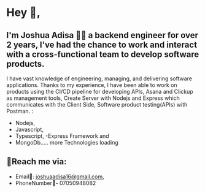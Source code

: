 # Hey 👋,
 ## I'm Joshua Adisa 👨‍💻 a backend engineer for over 2 years, I've had the chance to work and interact with a cross-functional team to develop software products.
I have vast knowledge of engineering, managing, and delivering software applications. Thanks to my experience, I have been able to work on products using the CI/CD pipeline for developing APIs,
Asana and Clickup as management tools, Create Server with Nodejs and Express which communicates with the Client Side, Software product testing(APIs) with Postman. :
 -  Nodejs,
 - Javascript,
 - Typescript,
 -Express Framework and
 - MongoDb.....
 more Technologies loading
 
 ## 📢Reach me via:
 - Email📩: joshuaadisa16@gmail.com,
 - PhoneNumber📲- 07050948082
 
 
